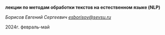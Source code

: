 __лекции по методам обработки текстов на естественном языке (NLP)__

_Борисов Евгений Сергеевич <esborisov@sevsu.ru>_

2024г. февраль-май
